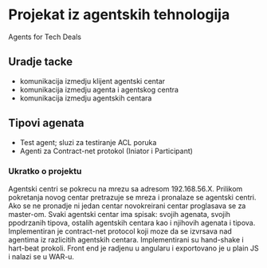 # Projekat iz agentskih tehnologija
Agents for Tech Deals

## Uradje tacke
- komunikacija izmedju klijent agentski centar
- komunikacija izmedju agenta i agentskog centra
- komunikacija izmedju agentskih centara

## Tipovi agenata
- Test agent; sluzi za testiranje ACL poruka
- Agenti za Contract-net protokol (Iniator i Participant)

 ### Ukratko o projektu
 Agentski centri se pokrecu na mrezu sa adresom 192.168.56.X. Prilikom pokretanja novog centar pretrazuje se mreza i pronalaze se agentski centri. Ako se ne pronadje ni jedan centar novokreirani centar proglasava se za master-om. Svaki agentski centar ima spisak: svojih agenata, svojih ppodrzanih tipova, ostalih agentskih centara kao i njihovih agenata i tipova.
 Implementiran je contract-net protocol koji moze da se izvrsava nad agentima iz razlicitih agentskih centara.
 Implementirani su hand-shake i hart-beat prokoli.
 Front end je radjenu u angularu i exportovano je u plain JS i nalazi se u WAR-u.
